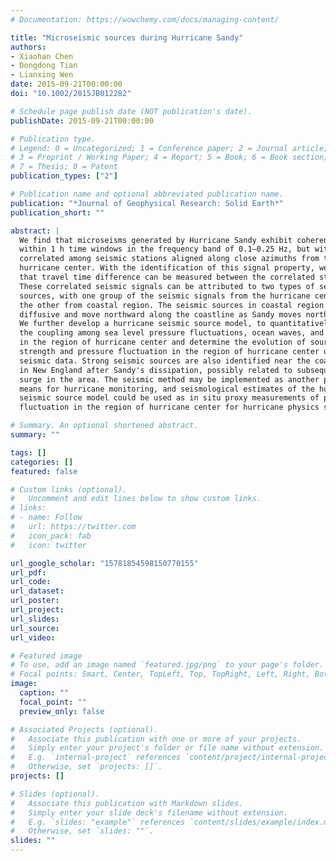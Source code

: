 ```yaml
---
# Documentation: https://wowchemy.com/docs/managing-content/

title: "Microseismic sources during Hurricane Sandy"
authors:
- Xiaohan Chen
- Dongdong Tian
- Lianxing Wen
date: 2015-09-21T00:00:00
doi: "10.1002/2015JB012282"

# Schedule page publish date (NOT publication's date).
publishDate: 2015-09-21T00:00:00

# Publication type.
# Legend: 0 = Uncategorized; 1 = Conference paper; 2 = Journal article;
# 3 = Preprint / Working Paper; 4 = Report; 5 = Book; 6 = Book section;
# 7 = Thesis; 8 = Patent
publication_types: ["2"]

# Publication name and optional abbreviated publication name.
publication: "*Journal of Geophysical Research: Solid Earth*"
publication_short: ""

abstract: |
  We find that microseisms generated by Hurricane Sandy exhibit coherent energy
  within 1 h time windows in the frequency band of 0.1–0.25 Hz, but with signals
  correlated among seismic stations aligned along close azimuths from the
  hurricane center. With the identification of this signal property, we show
  that travel time difference can be measured between the correlated stations.
  These correlated seismic signals can be attributed to two types of seismic
  sources, with one group of the seismic signals from the hurricane center and
  the other from coastal region. The seismic sources in coastal region are
  diffusive and move northward along the coastline as Sandy moves northward.
  We further develop a hurricane seismic source model, to quantitatively describe
  the coupling among sea level pressure fluctuations, ocean waves, and solid Earth
  in the region of hurricane center and determine the evolution of source's
  strength and pressure fluctuation in the region of hurricane center using
  seismic data. Strong seismic sources are also identified near the coastal region
  in New England after Sandy's dissipation, possibly related to subsequent storm
  surge in the area. The seismic method may be implemented as another practical
  means for hurricane monitoring, and seismological estimates of the hurricane
  seismic source model could be used as in situ proxy measurements of pressure
  fluctuation in the region of hurricane center for hurricane physics studies.

# Summary. An optional shortened abstract.
summary: ""

tags: []
categories: []
featured: false

# Custom links (optional).
#   Uncomment and edit lines below to show custom links.
# links:
# - name: Follow
#   url: https://twitter.com
#   icon_pack: fab
#   icon: twitter

url_google_scholar: "15781854598150770155"
url_pdf:
url_code:
url_dataset:
url_poster:
url_project:
url_slides:
url_source:
url_video:

# Featured image
# To use, add an image named `featured.jpg/png` to your page's folder.
# Focal points: Smart, Center, TopLeft, Top, TopRight, Left, Right, BottomLeft, Bottom, BottomRight.
image:
  caption: ""
  focal_point: ""
  preview_only: false

# Associated Projects (optional).
#   Associate this publication with one or more of your projects.
#   Simply enter your project's folder or file name without extension.
#   E.g. `internal-project` references `content/project/internal-project/index.md`.
#   Otherwise, set `projects: []`.
projects: []

# Slides (optional).
#   Associate this publication with Markdown slides.
#   Simply enter your slide deck's filename without extension.
#   E.g. `slides: "example"` references `content/slides/example/index.md`.
#   Otherwise, set `slides: ""`.
slides: ""
---
```


